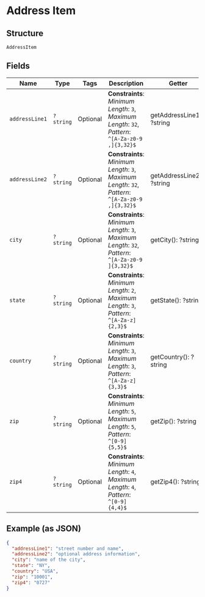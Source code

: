 
# Address Item

## Structure

`AddressItem`

## Fields

| Name | Type | Tags | Description | Getter | Setter |
|  --- | --- | --- | --- | --- | --- |
| `addressLine1` | `?string` | Optional | **Constraints**: *Minimum Length*: `3`, *Maximum Length*: `32`, *Pattern*: `^[A-Za-z0-9 ,]{3,32}$` | getAddressLine1(): ?string | setAddressLine1(?string addressLine1): void |
| `addressLine2` | `?string` | Optional | **Constraints**: *Minimum Length*: `3`, *Maximum Length*: `32`, *Pattern*: `^[A-Za-z0-9 ,]{3,32}$` | getAddressLine2(): ?string | setAddressLine2(?string addressLine2): void |
| `city` | `?string` | Optional | **Constraints**: *Minimum Length*: `3`, *Maximum Length*: `32`, *Pattern*: `^[A-Za-z0-9 ]{3,32}$` | getCity(): ?string | setCity(?string city): void |
| `state` | `?string` | Optional | **Constraints**: *Minimum Length*: `2`, *Maximum Length*: `3`, *Pattern*: `^[A-Za-z]{2,3}$` | getState(): ?string | setState(?string state): void |
| `country` | `?string` | Optional | **Constraints**: *Minimum Length*: `3`, *Maximum Length*: `3`, *Pattern*: `^[A-Za-z]{3,3}$` | getCountry(): ?string | setCountry(?string country): void |
| `zip` | `?string` | Optional | **Constraints**: *Minimum Length*: `5`, *Maximum Length*: `5`, *Pattern*: `^[0-9]{5,5}$` | getZip(): ?string | setZip(?string zip): void |
| `zip4` | `?string` | Optional | **Constraints**: *Minimum Length*: `4`, *Maximum Length*: `4`, *Pattern*: `^[0-9]{4,4}$` | getZip4(): ?string | setZip4(?string zip4): void |

## Example (as JSON)

```json
{
  "addressLine1": "street number and name",
  "addressLine2": "optional address information",
  "city": "name of the city",
  "state": "NY",
  "country": "USA",
  "zip": "10001",
  "zip4": "0727"
}
```

